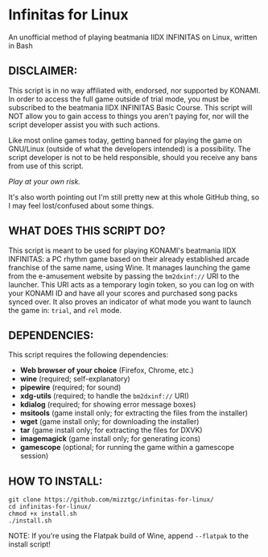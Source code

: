 # Infinitas for Linux
An unofficial method of playing beatmania IIDX INFINITAS on Linux, written in Bash

## DISCLAIMER:

This script is in no way affiliated with, endorsed, nor supported by KONAMI. In order to access the full game outside of trial mode, you must be subscribed to the beatmania IIDX INFINITAS Basic Course. This script will NOT allow you to gain access to things you aren't paying for, nor will the script developer assist you with such actions.

Like most online games today, getting banned for playing the game on GNU/Linux (outside of what the developers intended) is a possibility. The script developer is not to be held responsible, should you receive any bans from use of this script.

*Play at your own risk.*

It's also worth pointing out I'm still pretty new at this whole GitHub thing, so I may feel lost/confused about some things.

## WHAT DOES THIS SCRIPT DO?

This script is meant to be used for playing KONAMI's beatmania IIDX INFINITAS: a PC rhythm game based on their already established arcade franchise of the same name, using Wine. It manages launching the game from the e-amusement website by passing the `bm2dxinf://` URI to the launcher. This URI acts as a temporary login token, so you can log on with your KONAMI ID and have all your scores and purchased song packs synced over. It also proves an indicator of what mode you want to launch the game in: `trial`, and `rel` mode.

## DEPENDENCIES:

This script requires the following dependencies:

- **Web browser of your choice** (Firefox, Chrome, etc.)
- **wine** (required; self-explanatory)
- **pipewire** (required; for sound)
- **xdg-utils** (required; to handle the `bm2dxinf://` URI)
- **kdialog** (required; for showing error message boxes)
- **msitools** (game install only; for extracting the files from the installer)
- **wget** (game install only; for downloading the installer)
- **tar** (game install only; for extracting the files for DXVK)
- **imagemagick** (game install only; for generating icons)
- **gamescope** (optional; for running the game within a gamescope session)

## HOW TO INSTALL:
```
git clone https://github.com/mizztgc/infinitas-for-linux/
cd infinitas-for-linux/
chmod +x install.sh
./install.sh
```

NOTE: If you're using the Flatpak build of Wine, append `--flatpak` to the install script!
